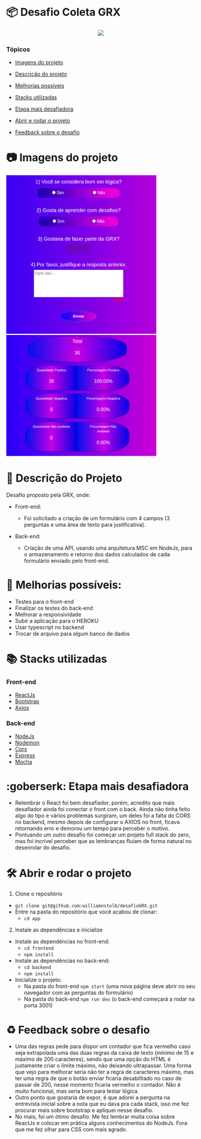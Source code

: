 # :package: Desafio Coleta GRX

<p align="center">
   <img src="http://img.shields.io/static/v1?label=STATUS&message=EM%20DESENVOLVIMENTO&color=RED&style=for-the-badge"/>
</p>

### Tópicos

- [Imagens do projeto](#camera-imagens-do-projeto)

- [Descrição do projeto](#man_dancing-descrição-do-projeto)

- [Melhorias possíveis](#construction-melhorias-possíveis)

- [Stacks utilizadas](#books-stacks-utilizadas)

- [Etapa mais desafiadora](#goberserk-etapa-mais-desafiadora)

- [Abrir e rodar o projeto](#%EF%B8%8F-abrir-e-rodar-o-projeto)

- [Feedback sobre o desafio](#recycle-feedback-sobre-o-desafio)


# :camera: Imagens do projeto

<spam>
  <img src="https://github.com/williamnstolb/desafioGRX/blob/master/app/Images/TelaPrincipal.png" alt="Tela primária" width="400"/>
  <img src="https://github.com/williamnstolb/desafioGRX/blob/master/app/Images/TelaResultados.png" alt="Tela resultado" width="400"/>
</spam>

# :man_dancing: Descrição do Projeto

Desafio proposto pela GRX, onde:

- Front-end:
  * Foi solicitado a criação de um formulário com 4 campos (3 perguntas e uma área de texto para justificativa).

- Back-end:
  * Criação de uma API, usando uma arquitetura MSC em NodeJs, para o armazenamento e retorno dos dados calculados de cada formulário enviado pelo front-end.

# :construction: Melhorias possíveis:

- Testes para o front-end 
- Finalizar os testes do back-end 
- Melhorar a responsividade 
- Subir a aplicação para o HEROKU 
- Usar typescript no backend
- Trocar de arquivo para algum banco de dados

# :books: Stacks utilizadas

### Front-end
- [ReactJs](https://pt-br.reactjs.org/) 
- [Bootstrap](https://getbootstrap.com/) 
- [Axios](https://axios-http.com/ptbr/docs/intro)

### Back-end
- [NodeJs](https://nodejs.org/en/) 
- [Nodemon](https://www.npmjs.com/package/nodemon) 
- [Cors](https://www.npmjs.com/package/cors)
- [Express](https://expressjs.com/pt-br/) 
- [Mocha](https://mochajs.org/)

# :goberserk: Etapa mais desafiadora

- Relembrar o React foi bem desafiador, porém, acredito que mais desafiador ainda foi conectar o front com o back. Ainda não tinha feito algo do tipo e vários problemas surgiram, um deles foi a falta do CORS no backend, mesmo depois de configurar o AXIOS no front, ficava retornando erro e demorou um tempo para perceber o motivo.
- Pontuando um outro desafio foi começar um projeto full stack do zero, mas foi incrível perceber que as lembranças fluíam de forma natural no desenrolar do desafio.

# 🛠️ Abrir e rodar o projeto

1. Clone o repositório
  * `git clone git@github.com:williamnstolb/desafioGRX.git`
  * Entre na pasta do repositório que você acabou de clonar:
    * `cd app`

2. Instale as dependências e inicialize
  * Instale as dependências no front-end:
    * `cd frontend`
    * `npm install`
  * Instale as dependências no back-end:
    * `cd backend`
    * `npm install`
  * Inicialize o projeto:
    * Na pasta do front-end `npm start` (uma nova página deve abrir no seu navegador com as perguntas do formulário)
    * Na pasta do back-end `npm run dev` (o back-end começará a rodar na porta 3001)

# :recycle: Feedback sobre o desafio

- Uma das regras pede para dispor um contador que fica vermelho caso seja extrapolada uma das duas regras da caixa de texto
(mínimo de 15 e máximo de 200 caracteres), sendo que uma opção do HTML é justamente criar o limite máximo, não deixando ultrapassar. Uma forma que vejo
para melhorar seria não ter a regra de caracteres máximo, mas ter uma regra de que o botão enviar ficaria desabilitado no caso de passar de 200,
nesse momento ficaria vermelho o contador. Não é muito funcional, mas seria bom para testar lógica.
- Outro ponto que gostaria de expor, é que adorei a pergunta na entrevista inicial sobre a nota que eu dava pra cada stack, isso me fez procurar mais sobre bootstrap
e apliquei nesse desafio.
- No mais, foi um ótimo desafio. Me fez lembrar muita coisa sobre ReactJs e colocar em prática alguns conhecimentos do NodeJs. Fora que me fez olhar para CSS
com mais agrado. 
